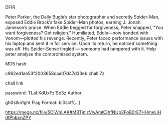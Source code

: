 DFIR

Peter Parker, the Daily Bugle’s star photographer and secretly Spider-Man, exposed Eddie Brock’s fake Spider-Man photos, earning J. Jonah Jameson’s praise. When Eddie begged for forgiveness, Peter snapped, “You want forgiveness? Get religion.” Humiliated, Eddie—now bonded with Venom—plotted his revenge. Recently, Peter faced performance issues with his laptop and sent it in for service. Upon its return, he noticed something was off. His Spider-Sense tingled — someone had tampered with it. Help peter analyse the compromised system.

MD5 hash:

c962ed1ae53f2003658caa07d47d33eb  chall.7z

chall link

password: TLaf.KdUxFz'So3z
Author

gh0stkn1ght
Flag Format:
bi0sctf{...}

https://mega.nz/file/5ClWnLAK#MBTjnlzVwAmK3hfNUp2FoB0rE7HHmeLiHdtPhbcnZPY

